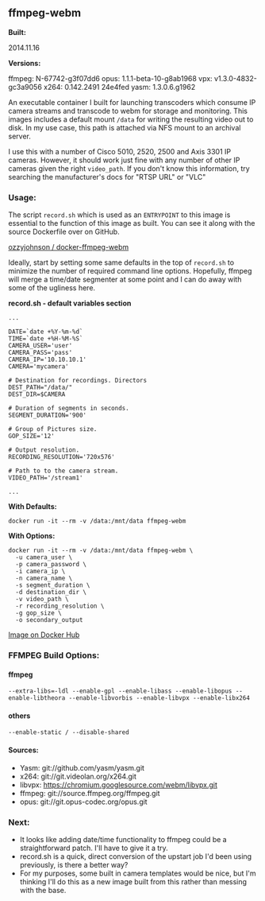 ## **ffmpeg-webm**

**Built:** 

2014.11.16

**Versions:**

ffmpeg: N-67742-g3f07dd6
opus: 1.1.1-beta-10-g8ab1968
vpx: v1.3.0-4832-gc3a9056
x264: 0.142.2491 24e4fed
yasm: 1.3.0.6.g1962

An executable container I built for launching transcoders which consume IP camera streams and transcode to webm for storage and monitoring. This images includes a default mount ```/data``` for writing the resulting video out to disk. In my use case, this path is attached via NFS mount to an archival server.

I use this with a number of Cisco 5010, 2520, 2500 and Axis 3301 IP cameras. However, it should work just fine with any number of other IP cameras given the right ```video_path```. If you don't know this information, try searching the manufacturer's docs for "RTSP URL" or "VLC"


### Usage:

The script ```record.sh``` which is used as an ```ENTRYPOINT``` to this image is essential to the function of this image as built. You can see it along with the source Dockerfile over on GitHub.

[ozzyjohnson / docker-ffmpeg-webm](https://github.com/ozzyjohnson/docker-ffmpeg-webm)

Ideally, start by setting some same defaults in the top of ```record.sh``` to minimize the number of required command line options. Hopefully, ffmpeg will merge a time/date segmenter at some point and I can do away with some of the ugliness here.

**record.sh - default variables section**

    ...

    DATE=`date +%Y-%m-%d`
    TIME=`date +%H-%M-%S`
    CAMERA_USER='user'
    CAMERA_PASS='pass'
    CAMERA_IP='10.10.10.1'
    CAMERA='mycamera'

    # Destination for recordings. Directors
    DEST_PATH="/data/"
    DEST_DIR=$CAMERA

    # Duration of segments in seconds.
    SEGMENT_DURATION='900'

    # Group of Pictures size.
    GOP_SIZE='12'

    # Output resolution.
    RECORDING_RESOLUTION='720x576'

    # Path to to the camera stream.
    VIDEO_PATH='/stream1'

    ...

**With Defaults:**

    docker run -it --rm -v /data:/mnt/data ffmpeg-webm

**With Options:**

    docker run -it --rm -v /data:/mnt/data ffmpeg-webm \
      -u camera_user \
      -p camera_password \
      -i camera_ip \
      -n camera_name \
      -s segment_duration \
      -d destination_dir \
      -v video_path \
      -r recording_resolution \
      -g gop_size \
      -o secondary_output
       
[Image on Docker Hub](https://registry.hub.docker.com/u/ozzyjohnson/ffmpeg-webm/)

### FFMPEG Build Options:

#### ffmpeg

    --extra-libs=-ldl --enable-gpl --enable-libass --enable-libopus --enable-libtheora --enable-libvorbis --enable-libvpx --enable-libx264

#### others

    --enable-static / --disable-shared

#### **Sources:**

 - Yasm: git://github.com/yasm/yasm.git 
 - x264: git://git.videolan.org/x264.git 
 - libvpx: https://chromium.googlesource.com/webm/libvpx.git 
 - ffmpeg: git://source.ffmpeg.org/ffmpeg.git 
 - opus: git://git.opus-codec.org/opus.git

### Next:

 - It looks like adding date/time functionality to ffmpeg could be a straightforward patch. I'll have to give it a try.
 - record.sh is a quick, direct conversion of the upstart job I'd been using previously, is there a better way? 
 - For my purposes, some built in camera templates would be nice, but I'm thinking I'll do this as a new image built from this rather than messing with the base.

